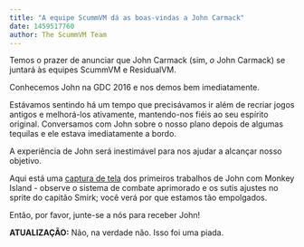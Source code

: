 ```yaml
---
title: "A equipe ScummVM dá as boas-vindas a John Carmack"
date: 1459517760
author: The ScummVM Team
---
```


Temos o prazer de anunciar que John Carmack (sim, *o* John Carmack) se juntará às equipes ScummVM e ResidualVM.

Conhecemos John na GDC 2016 e nos demos bem imediatamente.

Estávamos sentindo há um tempo que precisávamos ir além de recriar jogos antigos e melhorá-los ativamente, mantendo-nos fiéis ao seu espírito original. Conversamos com John sobre o nosso plano depois de algumas tequilas e ele estava imediatamente a bordo.

A experiência de John será inestimável para nos ajudar a alcançar nosso objetivo.

Aqui está uma [captura de tela](/data/news/20160401.jpg) dos primeiros trabalhos de John com Monkey Island - observe o sistema de combate aprimorado e os sutis ajustes no sprite do capitão Smirk; você verá por que estamos tão empolgados.

Então, por favor, junte-se a nós para receber John!

**ATUALIZAÇÃO:** Não, na verdade não. Isso foi uma piada.
